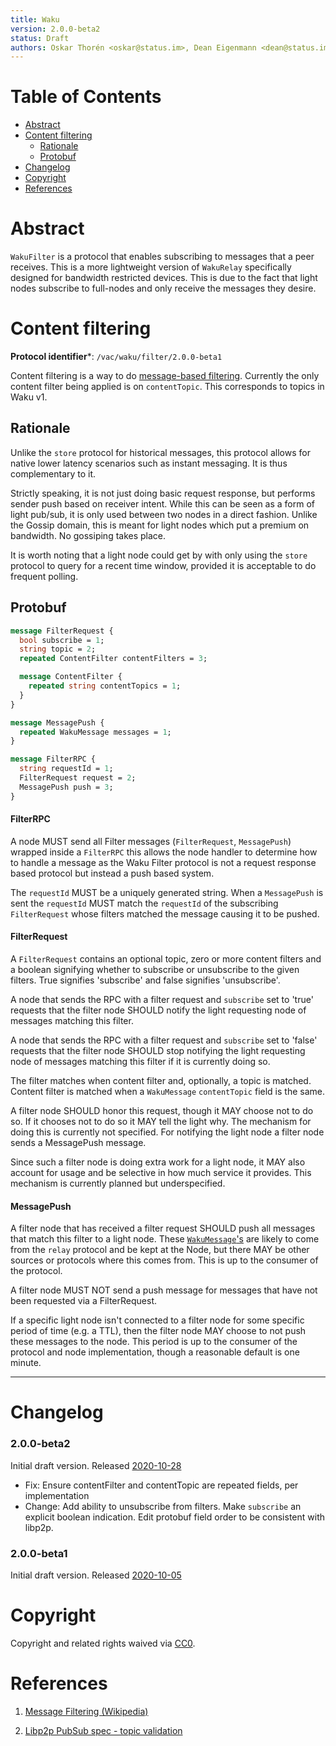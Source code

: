 ```yaml
---
title: Waku
version: 2.0.0-beta2
status: Draft
authors: Oskar Thorén <oskar@status.im>, Dean Eigenmann <dean@status.im>, Hanno Cornelius <hanno@status.im>
---
```


# Table of Contents

- [Abstract](#abstract)
- [Content filtering](#content-filtering)
  * [Rationale](#rationale)
  * [Protobuf](#protobuf)
- [Changelog](#changelog)
- [Copyright](#copyright)
- [References](#references)

# Abstract

`WakuFilter` is a protocol that enables subscribing to messages that a peer receives. This is a more lightweight version of `WakuRelay` specifically designed for bandwidth restricted devices. This is due to the fact that light nodes subscribe to full-nodes and only receive the messages they desire.

# Content filtering

**Protocol identifier***: `/vac/waku/filter/2.0.0-beta1`

Content filtering is a way to do [message-based
filtering](https://en.wikipedia.org/wiki/Publish%E2%80%93subscribe_pattern#Message_filtering).
Currently the only content filter being applied is on `contentTopic`. This
corresponds to topics in Waku v1.

## Rationale

Unlike the `store` protocol for historical messages, this protocol allows for
native lower latency scenarios such as instant messaging. It is thus
complementary to it.

Strictly speaking, it is not just doing basic request response, but performs
sender push based on receiver intent. While this can be seen as a form of light
pub/sub, it is only used between two nodes in a direct fashion. Unlike the
Gossip domain, this is meant for light nodes which put a premium on bandwidth.
No gossiping takes place.

It is worth noting that a light node could get by with only using the `store`
protocol to query for a recent time window, provided it is acceptable to do
frequent polling.

## Protobuf

```protobuf
message FilterRequest {
  bool subscribe = 1;
  string topic = 2;
  repeated ContentFilter contentFilters = 3;

  message ContentFilter {
    repeated string contentTopics = 1;
  }
}

message MessagePush {
  repeated WakuMessage messages = 1;
}

message FilterRPC {
  string requestId = 1;
  FilterRequest request = 2;
  MessagePush push = 3;
}
```

#### FilterRPC

A node MUST send all Filter messages (`FilterRequest`, `MessagePush`) wrapped inside a
`FilterRPC` this allows the node handler to determine how to handle a message as the Waku
Filter protocol is not a request response based protocol but instead a push based system.

The `requestId` MUST be a uniquely generated string. When a `MessagePush` is sent
the `requestId` MUST match the `requestId` of the subscribing `FilterRequest` whose filters
matched the message causing it to be pushed.

#### FilterRequest

A `FilterRequest` contains an optional topic, zero or more content filters and
a boolean signifying whether to subscribe or unsubscribe to the given filters.
True signifies 'subscribe' and false signifies 'unsubscribe'.

A node that sends the RPC with a filter request and `subscribe` set to 'true' 
requests that the filter node SHOULD notify the light requesting node of messages
matching this filter.

A node that sends the RPC with a filter request and `subscribe` set to 'false'
requests that the filter node SHOULD stop notifying the light requesting node
of messages matching this filter if it is currently doing so.

The filter matches when content filter and, optionally, a topic is matched.
Content filter is matched when a `WakuMessage` `contentTopic` field is the same.

A filter node SHOULD honor this request, though it MAY choose not to do so. If
it chooses not to do so it MAY tell the light why. The mechanism for doing this
is currently not specified. For notifying the light node a filter node sends a
MessagePush message.

Since such a filter node is doing extra work for a light node, it MAY also
account for usage and be selective in how much service it provides. This
mechanism is currently planned but underspecified.

#### MessagePush

A filter node that has received a filter request SHOULD push all messages that
match this filter to a light node. These [`WakuMessage`'s](./waku-message.md) are likely to come from the
`relay` protocol and be kept at the Node, but there MAY be other sources or
protocols where this comes from. This is up to the consumer of the protocol.

A filter node MUST NOT send a push message for messages that have not been
requested via a FilterRequest.

If a specific light node isn't connected to a filter node for some specific
period of time (e.g. a TTL), then the filter node MAY choose to not push these
messages to the node. This period is up to the consumer of the protocol and node
implementation, though a reasonable default is one minute.

---

# Changelog

### 2.0.0-beta2

Initial draft version. Released [2020-10-28](https://github.com/vacp2p/specs/commit/5ceeb88cee7b918bb58f38e7c4de5d581ff31e68)
- Fix: Ensure contentFilter and contentTopic are repeated fields, per implementation
- Change: Add ability to unsubscribe from filters. Make `subscribe` an explicit boolean indication. Edit protobuf field order to be consistent with libp2p.

### 2.0.0-beta1

Initial draft version. Released [2020-10-05](https://github.com/vacp2p/specs/commit/31857c7434fa17efc00e3cd648d90448797d107b)

# Copyright

Copyright and related rights waived via
[CC0](https://creativecommons.org/publicdomain/zero/1.0/).

# References

1. [Message Filtering (Wikipedia)](https://en.wikipedia.org/wiki/Publish%E2%80%93subscribe_pattern#Message_filtering)

2. [Libp2p PubSub spec - topic validation](https://github.com/libp2p/specs/tree/master/pubsub#topic-validation)

